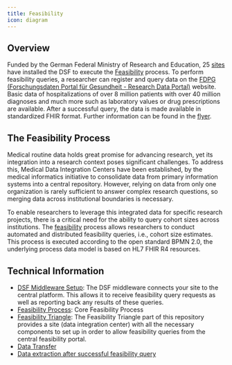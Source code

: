 ```yaml
---
title: Feasibility
icon: diagram
---
```

## Overview 
Funded by the German Federal Ministry of Research and Education, 25 [sites](https://www.forschen-fuer-gesundheit.de/menu_standorte.php) have installed the DSF to execute the [Feasibility](https://github.com/medizininformatik-initiative/feasibility-dsf-process/) process. To perform feasibility queries, a researcher can register and query data on the [FDPG (Forschungsdaten Portal für Gesundheit - Research Data Portal)](https://www.forschen-fuer-gesundheit.de/) website. Basic data of hospitalizations of over 8 million patients with over 40 million diagnoses and much more such as laboratory values or drug prescriptions are available. After a successful query, the data is made available in standardized FHIR format. Further information can be found in the [flyer](https://www.medizininformatik-initiative.de/sites/default/files/2023-05/20230509_TMF_Faltflyer_A4_digital.pdf).

## The Feasibility Process
Medical routine data holds great promise for advancing research, yet its integration into a research context poses significant challenges. To address this, Medical Data Integration Centers have been established, by the medical informatics initiative to consolidate data from primary information systems into a central repository. However, relying on data from only one organization is rarely sufficient to answer complex research questions, so merging data across institutional boundaries is necessary.

To enable researchers to leverage this integrated data for specific research projects, there is a critical need for the ability to query cohort sizes across institutions. The [feasibility](https://github.com/medizininformatik-initiative/feasibility-dsf-process/) process allows researchers to conduct automated and distributed feasibility queries, i.e., cohort size estimates. This process is executed according to the open standard BPMN 2.0, the underlying process data model is based on HL7 FHIR R4 resources.

## Technical Information
- [DSF Middleware Setup](https://github.com/medizininformatik-initiative/feasibility-deploy/wiki/DSF-Middleware-Setup): The DSF middleware connects your site to the central platform. This allows it to receive feasibility query requests as well as reporting back any results of these queries.
- [Feasibility Process](https://github.com/medizininformatik-initiative/feasibility-dsf-process/): Core Feasibility Process
- [Feasibility Triangle](https://github.com/medizininformatik-initiative/feasibility-deploy/tree/main/feasibility-triangle): The Feasibility Triangle part of this repository provides a site (data integration center) with all the necessary components to set up in order to allow feasibility queries from the central feasibility portal.
- [Data Transfer](https://github.com/medizininformatik-initiative/mii-dsf-processes/tree/main)
- [Data extraction after successful feasibility query](https://github.com/medizininformatik-initiative/mii-dsf-processes/blob/main/mii-dsf-processes-docker-test-setup/README-Process-Projectathon-Data-Sharing.md)
